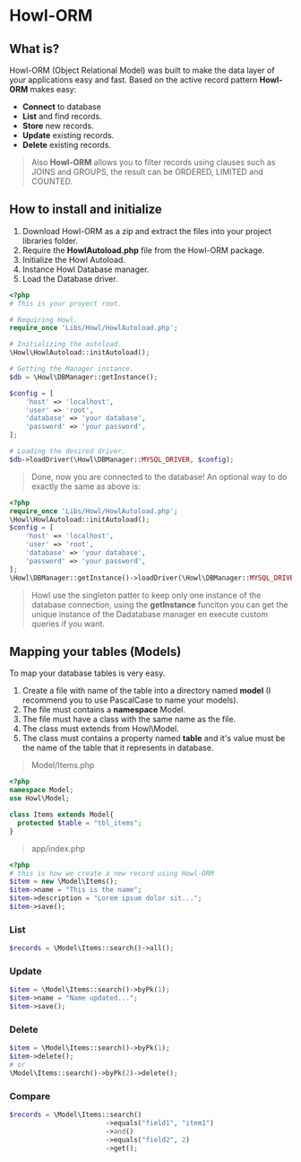 # Howl-ORM

## What is?
Howl-ORM (Object Relational Model) was built to make the data layer of your applications easy and fast. Based on the active record pattern **Howl-ORM** makes easy:
* **Connect** to database
* **List** and find records.
* **Store** new records.
* **Update** existing records.
* **Delete** existing records.


>Also **Howl-ORM** allows you to filter records using clauses such as JOINS and GROUPS, the result can be ORDERED, LIMITED and COUNTED.


## How to install and initialize
1. Download Howl-ORM as a zip and extract the files into your project libraries folder.
1. Require the **HowlAutoload.php** file from the Howl-ORM package.
1. Initialize the Howl Autoload.
1. Instance Howl Database manager.
1. Load the Database driver.

```php
<?php 
# This is your proyect root.

# Requiring Howl.
require_once 'Libs/Howl/HowlAutoload.php';

# Initializing the autoload.
\Howl\HowlAutoload::initAutoload();

# Getting the Manager instance.
$db = \Howl\DBManager::getInstance();

$config = [
    'host' => 'localhost',
    'user' => 'root',
    'database' => 'your database',
    'password' => 'your password',
];

# Loading the desired driver.
$db->loadDriver(\Howl\DBManager::MYSQL_DRIVER, $config);

```


>Done, now you are connected to the database! An optional way to do exactly the same as above is:


```php
<?php 
require_once 'Libs/Howl/HowlAutoload.php';
\Howl\HowlAutoload::initAutoload();
$config = [
    'host' => 'localhost',
    'user' => 'root',
    'database' => 'your database',
    'password' => 'your password',
];
\Howl\DBManager::getInstance()->loadDriver(\Howl\DBManager::MYSQL_DRIVER, $config);
```


> Howl use the singleton patter to keep only one instance of the database connection, using the **getInstance** funciton you can get the unique instance of the Dadatabase manager en execute custom queries if you want.





## Mapping your tables (Models)
To map your database tables is very easy. 
1. Create a file with name of the table into a directory named **model** (I recommend you to use PascalCase to name your models).
1. The file must contains a **namespace** Model.
1. The file must have a class with the same name as the file.
1. The class must extends from Howl\Model.
1. The class must contains a property named **table** and it's value must be the name of the table that it represents in database.

> Model/Items.php
```php
<?php
namespace Model;
use Howl\Model;

class Items extends Model{
  protected $table = "tbl_items";
}

```
> app/index.php

```php
<?php 
# this is how we create a new record using Howl-ORM
$item = new \Model\Items();
$item->name = "This is the name";
$item->description = "Lorem ipsum dolor sit...";
$item->save();
```

### List
```php
$records = \Model\Items::search()->all();
```
### Update
```php
$item = \Model\Items::search()->byPk(1);
$item->name = "Name updated...";
$item->save();
```

### Delete
```php
$item = \Model\Items::search()->byPk(1);
$item->delete();
# or
\Model\Items::search()->byPk(2)->delete();
```

### Compare
```php
$records = \Model\Items::search()
                        ->equals("field1", "item1")
                        ->and()
                        ->equals("field2", 2)
                        ->get();
```
